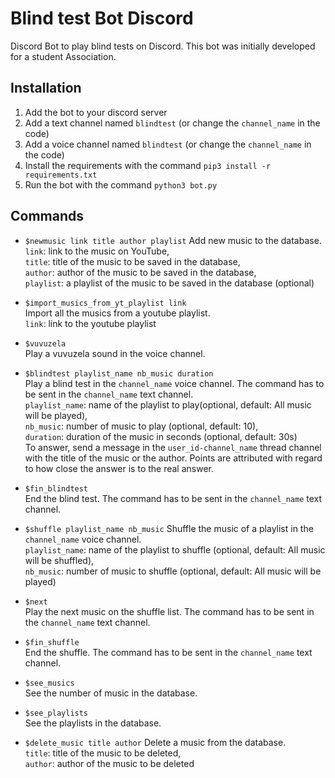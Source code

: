 # Blind test Bot Discord

Discord Bot to play blind tests on Discord. This bot was initially developed for a student Association.

## Installation

1. Add the bot to your discord server
2. Add a text channel named `blindtest` (or change the ``channel_name`` in the code)
3. Add a voice channel named `blindtest` (or change the ``channel_name`` in the code)  
4. Install the requirements with the command ``pip3 install -r requirements.txt``
5. Run the bot with the command ``python3 bot.py``


## Commands

- ``$newmusic link title author playlist`` Add new music to the database.  
``link``: link to the music on YouTube,  
``title``: title of the music to be saved in the database,  
``author``: author of the music to be saved in the database,  
`playlist`: a playlist of the music to be saved in the database (optional)  

- ``$import_musics_from_yt_playlist link``  
Import all the musics from a youtube playlist.  
``link``: link to the youtube playlist  

- ``$vuvuzela``  
Play a vuvuzela sound in the voice channel.

- ``$blindtest playlist_name nb_music duration``  
Play a blind test in the ``channel_name`` voice channel. The command has to be sent in the ``channel_name`` text channel.  
``playlist_name``: name of the playlist to play(optional, default: All music will be played),  
``nb_music``: number of music to play (optional, default: 10),  
``duration``: duration of the music in seconds (optional, default: 30s)  
To answer, send a message in the ``user_id-channel_name`` thread channel with the title of the music or the author. Points are attributed with regard to how close the answer is to the real answer.  

- ``$fin_blindtest``  
End the blind test. The command has to be sent in the ``channel_name`` text channel.

- ``$shuffle playlist_name nb_music`` Shuffle the music of a playlist in the ``channel_name`` voice channel.  
``playlist_name``: name of the playlist to shuffle (optional, default: All music will be shuffled),  
``nb_music``: number of music to shuffle (optional, default: All music will be played)  

- ``$next``  
Play the next music on the shuffle list. The command has to be sent in the ``channel_name`` text channel.

- ``$fin_shuffle``  
End the shuffle. The command has to be sent in the ``channel_name`` text channel.

- ``$see_musics``  
See the number of music in the database.  

- ``$see_playlists``  
See the playlists in the database.  

- ``$delete_music title author`` Delete a music from the database.  
``title``: title of the music to be deleted,  
``author``: author of the music to be deleted